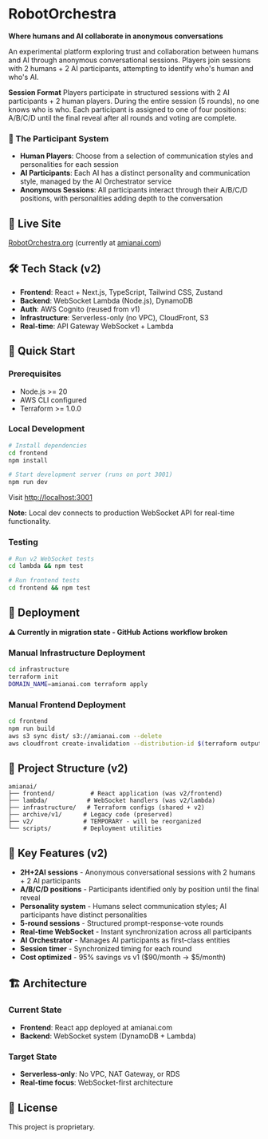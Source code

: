# RobotOrchestra

**Where humans and AI collaborate in anonymous conversations**

An experimental platform exploring trust and collaboration between humans and AI through anonymous conversational sessions. Players join sessions with 2 humans + 2 AI participants, attempting to identify who's human and who's AI.

**Session Format** Players participate in structured sessions with 2 AI participants + 2 human players. During the entire session (5 rounds), no one knows who is who. Each participant is assigned to one of four positions: A/B/C/D until the final reveal after all rounds and voting are complete.

### 🎯 The Participant System

- **Human Players**: Choose from a selection of communication styles and personalities for each session
- **AI Participants**: Each AI has a distinct personality and communication style, managed by the AI Orchestrator service
- **Anonymous Sessions**: All participants interact through their A/B/C/D positions, with personalities adding depth to the conversation

## 🚀 Live Site

[RobotOrchestra.org](https://robotorchestra.org) (currently at [amianai.com](https://amianai.com))

## 🛠️ Tech Stack (v2)

- **Frontend**: React + Next.js, TypeScript, Tailwind CSS, Zustand
- **Backend**: WebSocket Lambda (Node.js), DynamoDB
- **Auth**: AWS Cognito (reused from v1)
- **Infrastructure**: Serverless-only (no VPC), CloudFront, S3
- **Real-time**: API Gateway WebSocket + Lambda

## 🏃 Quick Start

### Prerequisites

- Node.js >= 20
- AWS CLI configured
- Terraform >= 1.0.0

### Local Development

```bash
# Install dependencies
cd frontend
npm install

# Start development server (runs on port 3001)
npm run dev
```

Visit [http://localhost:3001](http://localhost:3001)

**Note:** Local dev connects to production WebSocket API for real-time functionality.

### Testing

```bash
# Run v2 WebSocket tests
cd lambda && npm test

# Run frontend tests
cd frontend && npm test
```

## 🚀 Deployment

**⚠️ Currently in migration state - GitHub Actions workflow broken**

### Manual Infrastructure Deployment

```bash
cd infrastructure
terraform init
DOMAIN_NAME=amianai.com terraform apply
```

### Manual Frontend Deployment

```bash
cd frontend
npm run build
aws s3 sync dist/ s3://amianai.com --delete
aws cloudfront create-invalidation --distribution-id $(terraform output -raw cloudfront_distribution_id) --paths "/*"
```

## 📁 Project Structure (v2)

```
amianai/
├── frontend/          # React application (was v2/frontend)
├── lambda/           # WebSocket handlers (was v2/lambda)
├── infrastructure/   # Terraform configs (shared + v2)
├── archive/v1/      # Legacy code (preserved)
├── v2/              # TEMPORARY - will be reorganized
└── scripts/         # Deployment utilities
```

## 🔑 Key Features (v2)

- **2H+2AI sessions** - Anonymous conversational sessions with 2 humans + 2 AI participants
- **A/B/C/D positions** - Participants identified only by position until the final reveal
- **Personality system** - Humans select communication styles; AI participants have distinct personalities
- **5-round sessions** - Structured prompt-response-vote rounds
- **Real-time WebSocket** - Instant synchronization across all participants
- **AI Orchestrator** - Manages AI participants as first-class entities
- **Session timer** - Synchronized timing for each round
- **Cost optimized** - 95% savings vs v1 ($90/month → $5/month)

## 🏗️ Architecture

### Current State

- **Frontend**: React app deployed at amianai.com
- **Backend**: WebSocket system (DynamoDB + Lambda)

### Target State

- **Serverless-only**: No VPC, NAT Gateway, or RDS
- **Real-time focus**: WebSocket-first architecture

## 📄 License

This project is proprietary.
